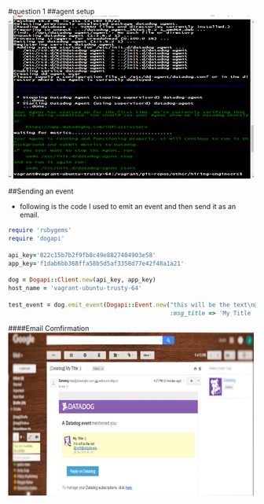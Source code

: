 #question 1
##agent setup 
<img src="imgs/agentSetUp.png" width="500" height="332">

##Sending an event
* following is the code I used to emit an event and then send it as an email.  
```ruby
require 'rubygems'
require 'dogapi'

api_key='822c15b7b2f9fb8c49e8827404903e58'
app_key='f1dab6bb368ffa58b5d5af3358d77e42f48a1a21'

dog = Dogapi::Client.new(api_key, app_key)
host_name = 'vagrant-ubuntu-trusty-64'

test_event = dog.emit_event(Dogapi::Event.new("this will be the text\n@jroth@colgate.edu", 
                                              :msg_title => 'My Title :)'))
```

####Email Comfirmation  
<img src="imgs/emailSuccess.png" width="500" height="332">
